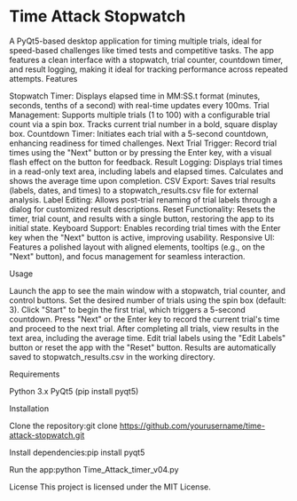 # Time Attack Stopwatch
A PyQt5-based desktop application for timing multiple trials, ideal for speed-based challenges like timed tests and competitive tasks.
The app features a clean interface with a stopwatch, trial counter, countdown timer, and result logging, making it ideal for tracking performance across repeated attempts.
Features

Stopwatch Timer: Displays elapsed time in MM:SS.t format (minutes, seconds, tenths of a second) with real-time updates every 100ms.
Trial Management: Supports multiple trials (1 to 100) with a configurable trial count via a spin box. Tracks current trial number in a bold, square display box.
Countdown Timer: Initiates each trial with a 5-second countdown, enhancing readiness for timed challenges.
Next Trial Trigger: Record trial times using the "Next" button or by pressing the Enter key, with a visual flash effect on the button for feedback.
Result Logging: Displays trial times in a read-only text area, including labels and elapsed times. Calculates and shows the average time upon completion.
CSV Export: Saves trial results (labels, dates, and times) to a stopwatch_results.csv file for external analysis.
Label Editing: Allows post-trial renaming of trial labels through a dialog for customized result descriptions.
Reset Functionality: Resets the timer, trial count, and results with a single button, restoring the app to its initial state.
Keyboard Support: Enables recording trial times with the Enter key when the "Next" button is active, improving usability.
Responsive UI: Features a polished layout with aligned elements, tooltips (e.g., on the "Next" button), and focus management for seamless interaction.

Usage

Launch the app to see the main window with a stopwatch, trial counter, and control buttons.
Set the desired number of trials using the spin box (default: 3).
Click "Start" to begin the first trial, which triggers a 5-second countdown.
Press "Next" or the Enter key to record the current trial's time and proceed to the next trial.
After completing all trials, view results in the text area, including the average time.
Edit trial labels using the "Edit Labels" button or reset the app with the "Reset" button.
Results are automatically saved to stopwatch_results.csv in the working directory.

Requirements

Python 3.x
PyQt5 (pip install pyqt5)

Installation

Clone the repository:git clone https://github.com/yourusername/time-attack-stopwatch.git


Install dependencies:pip install pyqt5


Run the app:python Time_Attack_timer_v04.py



License
This project is licensed under the MIT License.
